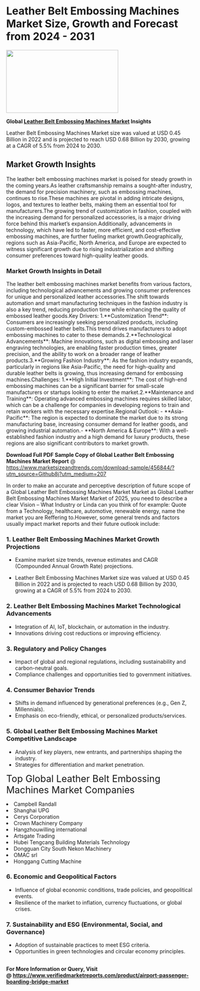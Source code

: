<H1>Leather Belt Embossing Machines Market Size, Growth and Forecast from 2024 - 2031</H1><img class="aligncenter size-medium wp-image-584254" src="https://thirdeyenews.in/wp-content/uploads/2024/09/Global-Market-Research-300x168.jpeg" alt="" width="300" height="168" /><p><strong>Global&nbsp;<a href="https://www.marketsizeandtrends.com/download-sample/456844/?utm_source=Github8j?utm_medium=207">Leather Belt Embossing Machines Market</a> Insights</strong></p><p>Leather Belt Embossing Machines Market size was valued at USD 0.45 Billion in 2022 and is projected to reach USD 0.68 Billion by 2030, growing at a CAGR of 5.5% from 2024 to 2030.</p><p><h2>Market Growth Insights</h2> The leather belt embossing machines market is poised for steady growth in the coming years.As leather craftsmanship remains a sought-after industry, the demand for precision machinery, such as embossing machines, continues to rise.These machines are pivotal in adding intricate designs, logos, and textures to leather belts, making them an essential tool for manufacturers.The growing trend of customization in fashion, coupled with the increasing demand for personalized accessories, is a major driving force behind this market’s expansion.Additionally, advancements in technology, which have led to faster, more efficient, and cost-effective embossing machines, are further fueling market growth.Geographically, regions such as Asia-Pacific, North America, and Europe are expected to witness significant growth due to rising industrialization and shifting consumer preferences toward high-quality leather goods. <h3>Market Growth Insights in Detail</h3> The leather belt embossing machines market benefits from various factors, including technological advancements and growing consumer preferences for unique and personalized leather accessories.The shift towards automation and smart manufacturing techniques in the fashion industry is also a key trend, reducing production time while enhancing the quality of embossed leather goods.Key Drivers: 1.**Customization Trend**: Consumers are increasingly seeking personalized products, including custom-embossed leather belts.This trend drives manufacturers to adopt embossing machines to cater to these demands.2.**Technological Advancements**: Machine innovations, such as digital embossing and laser engraving technologies, are enabling faster production times, greater precision, and the ability to work on a broader range of leather products.3.**Growing Fashion Industry**: As the fashion industry expands, particularly in regions like Asia-Pacific, the need for high-quality and durable leather belts is growing, thus increasing demand for embossing machines.Challenges: 1.**High Initial Investment**: The cost of high-end embossing machines can be a significant barrier for small-scale manufacturers or startups looking to enter the market.2.**Maintenance and Training**: Operating advanced embossing machines requires skilled labor, which can be a challenge for companies in developing regions to train and retain workers with the necessary expertise.Regional Outlook: - **Asia-Pacific**: The region is expected to dominate the market due to its strong manufacturing base, increasing consumer demand for leather goods, and growing industrial automation.- **North America & Europe**: With a well-established fashion industry and a high demand for luxury products, these regions are also significant contributors to market growth.</p><p><span class=""><strong>Download Full PDF Sample Copy of Global Leather Belt Embossing Machines Market Report</strong> @ <a href="https://www.marketsizeandtrends.com/download-sample/456844/?utm_source=Github8j?utm_medium=207" target="_blank">https://www.marketsizeandtrends.com/download-sample/456844/?utm_source=Github8j?utm_medium=207</a></span></p><p>In order to make an accurate and perceptive description of future scope of a Global&nbsp;Leather Belt Embossing Machines Market Market as Global&nbsp;Leather Belt Embossing Machines Market Market of 2025, you need to describe a clear Vision &ndash; What Industry or Linda can you think of for example: Quote from a Technology, healthcare, automotive, renewable energy, name the market you are Reffering to.However, some general trends and factors usually impact market reports and their future outlook include:</p><h3>1.&nbsp;<strong>Leather Belt Embossing Machines Market Growth Projections</strong></h3><ul><li>Examine market size trends, revenue estimates and CAGR (Compounded Annual Growth Rate) projections.</li><li><p>Leather Belt Embossing Machines Market size was valued at USD 0.45 Billion in 2022 and is projected to reach USD 0.68 Billion by 2030, growing at a CAGR of 5.5% from 2024 to 2030.</p></li></ul><h3>2.&nbsp;<strong>Leather Belt Embossing Machines Market Technological Advancements</strong></h3><ul><li>Integration of AI, IoT, blockchain, or automation in the industry.</li><li>Innovations driving cost reductions or improving efficiency.</li></ul><h3>3.&nbsp;<strong>Regulatory and Policy Changes</strong></h3><ul><li>Impact of global and regional regulations, including sustainability and carbon-neutral goals.</li><li>Compliance challenges and opportunities tied to government initiatives.</li></ul><h3>4.&nbsp;<strong>Consumer Behavior Trends</strong></h3><ul><li>Shifts in demand influenced by generational preferences (e.g., Gen Z, Millennials).</li><li>Emphasis on eco-friendly, ethical, or personalized products/services.</li></ul><h3>5.&nbsp;<strong>Global Leather Belt Embossing Machines Market Competitive Landscape</strong></h3><ul><li>Analysis of key players, new entrants, and partnerships shaping the industry.</li><li>Strategies for differentiation and market penetration.</li></ul><p data-pm-slice="1 1 []"><span style="color: inherit; font-family: inherit; font-size: 25px;">Top Global Leather Belt Embossing Machines Market Companies</span></p><div class="" data-test-id=""><p><li>Campbell Randall</li><li> Shanghai UPG</li><li> Cerys Corporation</li><li> Crown Machinery Company</li><li> Hangzhouwilling international</li><li> Artsgate Trading</li><li> Hubei Tengcang Building Materials Technology</li><li> Dongguan City South Nekon Machinery</li><li> OMAC srl</li><li> Honggang Cutting Machine</li></p></div><h3>6.&nbsp;<strong>Economic and Geopolitical Factors</strong></h3><ul><li>Influence of global economic conditions, trade policies, and geopolitical events.</li><li>Resilience of the market to inflation, currency fluctuations, or global crises.</li></ul><h3>7.&nbsp;<strong>Sustainability and ESG (Environmental, Social, and Governance)</strong></h3><ul><li>Adoption of sustainable practices to meet ESG criteria.</li><li>Opportunities in green technologies and circular economy principles.</li></ul><h2><strong style="font-size: 14px;">For More Information or Query, Visit @&nbsp;</strong><a style="background-color: #ffffff; font-size: 14px;" href="https://www.marketsizeandtrends.com/report/leather-belt-embossing-machines-market/" target="_blank">https://www.verifiedmarketreports.com/product/airport-passenger-boarding-bridge-market</a></h2>